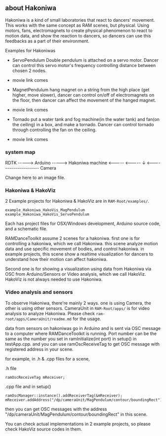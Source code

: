 ## about Hakoniwa

Hakoniwa is a kind of small laboratories that react to dancers' movement. This works with the same concept as RAM scenes, but physical. Using motors, fans, electromagnets to create physical phenomenon to react to motion data, and show the reaction to dancers, so dancers can use this feedbacks as a part of their environment.

Examples for Hakoniwas

- ServoPendulum
Double pendulum is attached on a servo motor. Dancer can control this servo motor's frequency controlling distance between chosen 2 nodes.

* movie link comes

- MagnetPendulum
hang magnet on a string from the high place (get higher, move slower), dancer can control on/off of electromagnets on the floor, then dancer can affect the movement of the hanged magnet.

* movie link comes

- Tornado
put a water tank and fog machine(in the water tank) and fan(on the ceiling) in a box, and make a tornado. Dancer can control tornado through controlling the fan on the ceiling.

* movie link comes

### system map

RDTK    -----> Arduino -----> Hakoniwa
machine	<-----         <-----    ↓
        <--------------------- Camera

Change here to an image file.


### Hakoniwa & HakoViz

2 Example projects for Hakoniwa & HakoViz are in `RAM-Root/examples/`.

`example_Hakoniwa_HakoVis_MagPendulum`
`example_Hakoniwa_HakoVis_ServoPendulum`

Each has project files for OSX/Windows development, Arduino source code, and a schematic file.

RAMDanceToolkit assume 2 scenes for a hakoniwa.
first one is for controlling a hakoniwa, which we call Hakoniwa. this scene analyze motion data and use specific movement of bodies, and control hakoniwa. in example projects, this scene show a realtime visualization for dancers to understand how their motion can affect hakoniwa.

Second one is for showing a visualization using data from Hakoniwa via OSC from Arduino/Sensors or Video analysis, which we call HakoViz. HakoViz is not always needed to use Hakoniwa.


### Video analysis and sensors

To observe Hakoniwa, there're mainly 2 ways. one is using Camera, the other is using other sensors. CameraUnit in `RAM-Root/apps/` is for video analysis to analyze Hakoniwa. Please check `ram-root/apps/CameraUnit/readme.md` for the usage.

data from sensors on hakoniwas go in Arduino and is sent via OSC message to a computer where RAMDanceToolkit is running. Port number can be the same as the number you set in ramInitialize(int port) in setup() in testApp.cpp. and you can use ramOscReceiveTag to get OSC message with registered address in your scene.

for example, in .h & .cpp files for a scene,

.h file

    ramOscReceiveTag mReceiver;

.cpp file and in setup()

    ramOscManager::instance().addReceiverTag(&mReceiver);
    mReceiver.addAddress("/dp/cameraUnit/MagPendulum/contour/boundingRect");

then you can get OSC messages with the address "/dp/cameraUnit/MagPendulum/contour/boundingRect" in this scene.

You can check actual implementations in 2 example projects, so please check HakoViz source codes in them.



